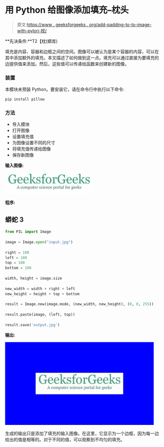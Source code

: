 # 用 Python 给图像添加填充–枕头

> 原文:[https://www . geeksforgeeks . org/add-padding-to-to-image-with-pylori-枕/](https://www.geeksforgeeks.org/add-padding-to-the-image-with-python-pillow/)

**先决条件:**T2【枕(蟒库)

填充是内容、容器和边框之间的空间。图像可以被认为是某个容器的内容，可以在其中添加额外的填充。本文描述了如何做到这一点。填充可以通过直接为要填充的边提供值来添加。然后，这些值可以传递给函数来创建新的图像。

### 装置

本模块未预装 Python。要安装它，请在命令行中执行以下命令:

```py
pip install pillow
```

### 方法

*   导入模块
*   打开图像
*   设置填充值
*   为图像设置不同的尺寸
*   将填充值传递给图像
*   保存新图像

**输入图像:**

![](img/c411ae9db78e0fc80a55e348ba3cfc58.png)

**程序:**

## 蟒蛇 3

```py
from PIL import Image

image = Image.open("input.jpg")

right = 100
left = 100
top = 100
bottom = 100

width, height = image.size

new_width = width + right + left
new_height = height + top + bottom

result = Image.new(image.mode, (new_width, new_height), (0, 0, 255))

result.paste(image, (left, top))

result.save('output.jpg')
```

**输出:**

![](img/4618952525cc18dd196ac2b0b813c271.png)

生成的输出只是添加了填充的输入图像。在这里，它显示为一个边框，因为每一边给出的值是相等的。对于不同的值，可以观察到不均匀的填充。